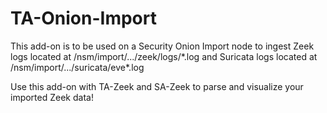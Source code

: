 # TA-Onion-Import
This add-on is to be used on a Security Onion Import node to ingest Zeek logs located at /nsm/import/.../zeek/logs/\*.log and Suricata logs located at /nsm/import/.../suricata/eve\*.log

Use this add-on with TA-Zeek and SA-Zeek to parse and visualize your imported Zeek data!
